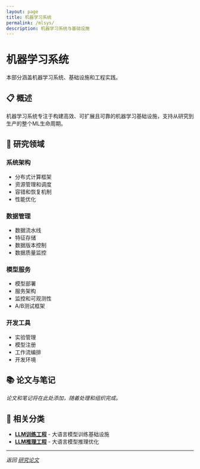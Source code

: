```yaml
---
layout: page
title: 机器学习系统
permalink: /mlsys/
description: 机器学习系统与基础设施
---
```


# 机器学习系统

本部分涵盖机器学习系统、基础设施和工程实践。

## 📋 概述

机器学习系统专注于构建高效、可扩展且可靠的机器学习基础设施，支持从研究到生产的整个ML生命周期。

## 🔬 研究领域

### 系统架构
- 分布式计算框架
- 资源管理和调度
- 容错和恢复机制
- 性能优化

### 数据管理
- 数据流水线
- 特征存储
- 数据版本控制
- 数据质量监控

### 模型服务
- 模型部署
- 服务架构
- 监控和可观测性
- A/B测试框架

### 开发工具
- 实验管理
- 模型注册
- 工作流编排
- 开发环境

## 📚 论文与笔记

*论文和笔记将在此处添加，随着处理和组织完成。*

## 🔗 相关分类

- **[LLM训练工程](/llm/engineering/train/)** - 大语言模型训练基础设施
- **[LLM推理工程](/llm/engineering/inference/)** - 大语言模型推理优化

---

*返回 [研究论文](/blog/)* 
